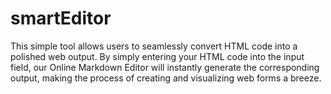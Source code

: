 # smartEditor
This simple tool allows users to seamlessly convert HTML code into a polished web output. By simply entering your HTML code into the input field, our Online Markdown Editor will instantly generate the corresponding output, making the process of creating and visualizing web forms a breeze.
